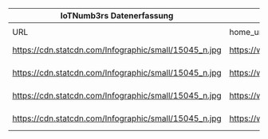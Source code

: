 |IoTNumb3rs Datenerfassung|||||||||||
| ---- | ---- | ---- | ---- | ---- | ---- | ---- | ---- | ---- | ---- | ---- |
||||||||||||
|URL|home_url|filename|device_class|device_count|market_class|market_volume|prognosis_year|publication_year|authorship_class|Dropbox folder|
|https://cdn.statcdn.com/Infographic/small/15045_n.jpg|https://www.statista.com/topics/3447/5g/|file7_15045_n.jpg|5g mobile connections|55000000|||2020|2018|company|Pattoho/20190107-1200|
|https://cdn.statcdn.com/Infographic/small/15045_n.jpg|https://www.statista.com/topics/3447/5g/|file7_15045_n.jpg|5g mobile connections|189000000|||2021|2018|company|Pattoho/20190107-1200|
|https://cdn.statcdn.com/Infographic/small/15045_n.jpg|https://www.statista.com/topics/3447/5g/|file7_15045_n.jpg|5g mobile connections|571000000|||2022|2018|company|Pattoho/20190107-1200|
|https://cdn.statcdn.com/Infographic/small/15045_n.jpg|https://www.statista.com/topics/3447/5g/|file7_15045_n.jpg|5g mobile connections|1069000000|||2023|2018|company|Pattoho/20190107-1200|
